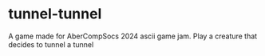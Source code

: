 # tunnel-tunnel
A game made for AberCompSocs 2024 ascii game jam. Play a creature that decides to tunnel a tunnel
